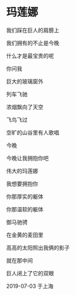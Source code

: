 # 玛莲娜

我们踩在巨人的肩膀上

我们拥有的不止是今晚

什么才是最宝贵的呢

你问我

巨大的玻璃窗外

列车飞驰

浓烟飘向了天空

飞鸟飞过

空旷的山谷里有人歌唱

今晚

今晚让我拥抱你吧

伟大的玛莲娜

我想要拥抱你

你那厚实的躯体

你那温软的躯体

御马驰骋

在金黄的麦田里

高高的太阳照出我俩的影子

就在那中间

巨人闭上了它的双眼

2019-07-03 于上海